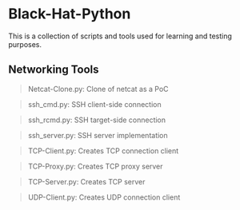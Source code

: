 # Black-Hat-Python

This is a collection of scripts and tools used for learning and testing purposes. 

## Networking Tools
> Netcat-Clone.py: Clone of netcat as a PoC

> ssh_cmd.py: SSH client-side connection

> ssh_rcmd.py: SSH target-side connection

> ssh_server.py: SSH server implementation

> TCP-Client.py: Creates TCP connection client

> TCP-Proxy.py: Creates TCP proxy server

> TCP-Server.py: Creates TCP server

> UDP-Client.py: Creates UDP connection client
